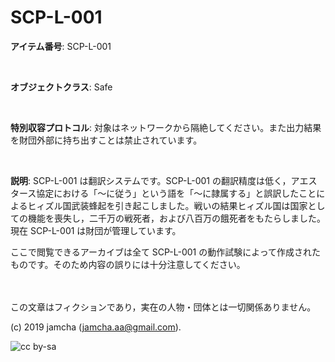 

# SCP-L-001

**アイテム番号**: SCP-L-001  

<br>  

**オブジェクトクラス**: Safe  

<br>  

**特別収容プロトコル**: 対象はネットワークから隔絶してください。また出力結果を財団外部に持ち出すことは禁止されています。  

<br>  

**説明**: SCP-L-001 は翻訳システムです。SCP-L-001 の翻訳精度は低く，アエスタース協定における「〜に従う」という語を「〜に隷属する」と誤訳したことによるヒィズル国武装蜂起を引き起こしました。戦いの結果ヒィズル国は国家としての機能を喪失し，二千万の戦死者，および八百万の餓死者をもたらしました。現在 SCP-L-001 は財団が管理しています。  

ここで閲覧できるアーカイブは全て SCP-L-001 の動作試験によって作成されたものです。そのため内容の誤りには十分注意してください。  

<br>  
<br>  
この文章はフィクションであり，実在の人物・団体とは一切関係ありません。  

(c) 2019 jamcha (jamcha.aa@gmail.com).  

![cc by-sa](https://i.creativecommons.org/l/by-sa/4.0/88x31.png)  

